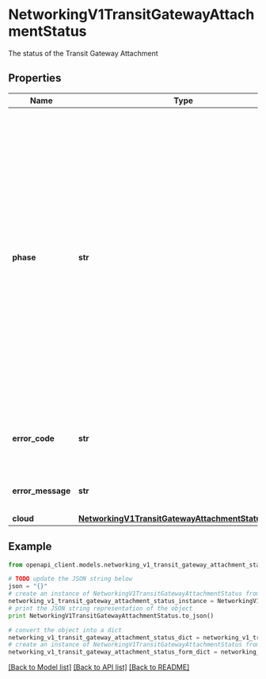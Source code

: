 # NetworkingV1TransitGatewayAttachmentStatus

The status of the Transit Gateway Attachment

## Properties
Name | Type | Description | Notes
------------ | ------------- | ------------- | -------------
**phase** | **str** | The lifecycle phase of the TGW attachment:    PROVISIONING: attachment provisioning is in progress;    PENDING_ACCEPT: attachment request is pending acceptance by the customer;    READY:  attachment is ready;    FAILED: attachment is in a failed state;    DEPROVISIONING: attachment deprovisioning is in progress;    DISCONNECTED: attachment was manually deleted directly in the cloud provider by the customer;    ERROR: invalid customer input during attachment creation.  | [readonly] 
**error_code** | **str** | Error code if TGW attachment is in a failed state. May be used for programmatic error checking. | [optional] [readonly] 
**error_message** | **str** | Displayable error message if TGW attachment is in a failed state | [optional] [readonly] 
**cloud** | [**NetworkingV1TransitGatewayAttachmentStatusCloud**](NetworkingV1TransitGatewayAttachmentStatusCloud.md) |  | [optional] 

## Example

```python
from openapi_client.models.networking_v1_transit_gateway_attachment_status import NetworkingV1TransitGatewayAttachmentStatus

# TODO update the JSON string below
json = "{}"
# create an instance of NetworkingV1TransitGatewayAttachmentStatus from a JSON string
networking_v1_transit_gateway_attachment_status_instance = NetworkingV1TransitGatewayAttachmentStatus.from_json(json)
# print the JSON string representation of the object
print NetworkingV1TransitGatewayAttachmentStatus.to_json()

# convert the object into a dict
networking_v1_transit_gateway_attachment_status_dict = networking_v1_transit_gateway_attachment_status_instance.to_dict()
# create an instance of NetworkingV1TransitGatewayAttachmentStatus from a dict
networking_v1_transit_gateway_attachment_status_form_dict = networking_v1_transit_gateway_attachment_status.from_dict(networking_v1_transit_gateway_attachment_status_dict)
```
[[Back to Model list]](../ccloud/README.md#documentation-for-models) [[Back to API list]](../ccloud/README.md#documentation-for-api-endpoints) [[Back to README]](../ccloud/README.md)



